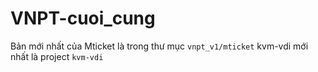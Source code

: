 # VNPT-cuoi_cung
Bản mới nhất của Mticket là trong thư mục `vnpt_v1/mticket`
kvm-vdi mới nhất là project `kvm-vdi`
